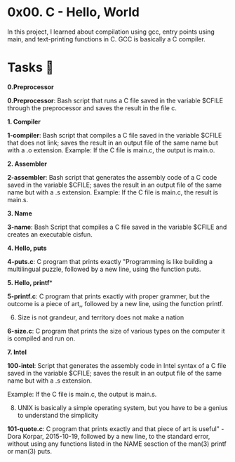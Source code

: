 # 0x00. C - Hello, World

In this project, I learned about compilation using gcc, entry points using main, and text-printing functions in C. GCC is basically a C compiler.
#  Tasks 📃
**0.Preprocessor**

 **0.Preprocessor**: Bash script that runs a C file saved in the variable $CFILE through the preprocessor and saves the result in the file c.

**1. Compiler**

**1-compiler**: Bash script that compiles a C file saved in the variable $CFILE that does not link; saves the result in an output file of the same name but with a .o extension.
Example: If the C file is main.c, the output is main.o.

**2. Assembler**

**2-assembler**: Bash script that generates the assembly code of a C code saved in the variable $CFILE; saves the result in an output file of the same name but with a .s extension.
Example: If the C file is main.c, the result is main.s.

**3. Name**

**3-name**: Bash Script that compiles a C file saved in the variable $CFILE and creates an executable cisfun.

**4. Hello, puts**

**4-puts.c**: C program that prints exactly "Programming is like building a multilingual puzzle, followed by a new line, using the function puts.

**5. Hello, printf***

**5-printf.c**: C program that prints exactly with proper grammer, but the outcome is a piece of art,, followed by a new line, using the function printf.

6. Size is not grandeur, and territory does not make a nation

**6-size.c**: C program that prints the size of various types on the computer it is compiled and run on.

**7. Intel**

**100-intel**: Script that generates the assembly code in Intel syntax of a C file saved in the variable $CFILE; saves the result in an output file of the same name but with a .s extension.

Example: If the C file is main.c, the output is main.s.

8. UNIX is basically a simple operating system, but you have to be a genius to understand the simplicity

**101-quote.c**: C program that prints exactly and that piece of art is useful" - Dora Korpar, 2015-10-19, followed by a new line, to the standard error, without using any functions listed in the NAME sesction of the man(3) printf or man(3) puts.
